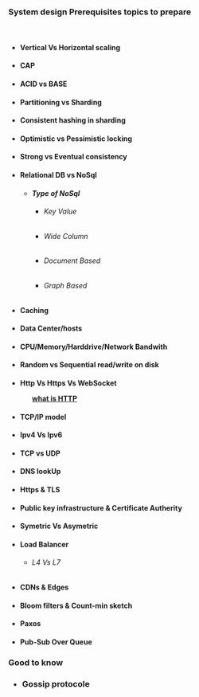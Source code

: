 <h3>System design Prerequisites topics to prepare</h3><br/>
<ul>
    <li> <h4>Vertical Vs Horizontal scaling<br/>
    <li> <h4>CAP<br/>
    <li> <h4>ACID vs BASE<br/>
    <li> <h4>Partitioning vs Sharding<br/> 
    <li> <h4>Consistent hashing in sharding<br/>
    <li> <h4>Optimistic vs Pessimistic locking<br/>
    <li> <h4>Strong vs Eventual consistency<br/>
    <li> <h4>Relational DB vs NoSql<br/>
        <ul>
            <li><h5>Type of NoSql <br/>
                <ul>
                 <li> <h6>Key Value</li>
                 <li> <h6>Wide Column</li>
                 <li> <h6>Document Based</li>
                 <li> <h6>Graph Based</li>
                </ul> 
        </ul>
    <li> <h4>Caching
    <li> <h4>Data Center/hosts
    <li> <h4>CPU/Memory/Harddrive/Network Bandwith
    <li> <h4>Random vs Sequential read/write on disk
    <li> <h4>Http Vs Https Vs WebSocket
        <ul><a href="https://www.youtube.com/watch?v=eesqK59rhGA">what is HTTP</a></ul>
    <li> <h4>TCP/IP model
    <li> <h4>Ipv4 Vs Ipv6
    <li> <h4>TCP vs UDP
    <li> <h4>DNS lookUp
    <li> <h4>Https & TLS
    <li> <h4>Public key infrastructure & Certificate Autherity
    <li> <h4>Symetric Vs Asymetric
    <li> <h4>Load Balancer 
        <ul>
            <li><h6> L4 Vs L7
        </ul>
    <li> <h4>CDNs & Edges
    <li> <h4>Bloom filters & Count-min sketch
    <li> <h4>Paxos 
    <li> <h4>Pub-Sub Over Queue
</ul>
<h3>Good to know
    <ul>
        <li> <h4>Gossip protocole</li>
        </ul>

